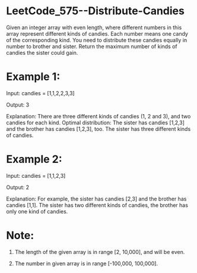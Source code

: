 # LeetCode_575--Distribute-Candies

Given an integer array with even length, where different numbers in this array represent different kinds of candies. Each number means one candy of the corresponding kind. You need to distribute these candies equally in number to brother and sister. Return the maximum number of kinds of candies the sister could gain.

# Example 1:

Input: candies = [1,1,2,2,3,3]

Output: 3

Explanation: There are three different kinds of candies (1, 2 and 3), and two candies for each kind.
Optimal distribution: The sister has candies [1,2,3] and the brother has candies [1,2,3], too. 
The sister has three different kinds of candies. 

# Example 2:

Input: candies = [1,1,2,3]

Output: 2

Explanation: For example, the sister has candies [2,3] and the brother has candies [1,1]. 
The sister has two different kinds of candies, the brother has only one kind of candies. 

# Note:

1. The length of the given array is in range [2, 10,000], and will be even.

2. The number in given array is in range [-100,000, 100,000].
